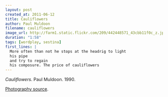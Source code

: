 ```yaml
---
layout: post
created_at: 2011-06-12
title: Cauliflowers
author: Paul Muldoon
filename: cauliflowers
image_url: http://farm1.static.flickr.com/209/442448571_43cbb11f0c_z.jpg?zz=1
duration: "1:58"
tags: [wordplay, sestina]
first_lines: |
  More often than not he stops at the headrig to light
  his pipe
  and try to regain
  his composure. The price of cauliflowers
---
```


_Cauliflowers_.  Paul Muldoon.  1990.

[Photography source](http://www.flickr.com/photos/imh/442448571/).
